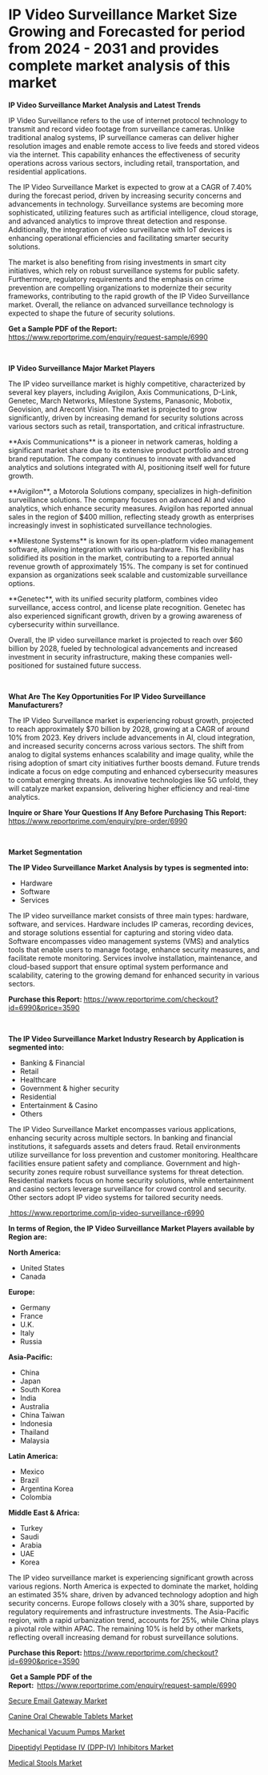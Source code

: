 <p><h1>IP Video Surveillance Market Size Growing and Forecasted for period from 2024 - 2031 and provides complete market analysis of this market</h1></p><p><strong>IP Video Surveillance Market Analysis and Latest Trends</strong></p>
<p><p>IP Video Surveillance refers to the use of internet protocol technology to transmit and record video footage from surveillance cameras. Unlike traditional analog systems, IP surveillance cameras can deliver higher resolution images and enable remote access to live feeds and stored videos via the internet. This capability enhances the effectiveness of security operations across various sectors, including retail, transportation, and residential applications.</p><p>The IP Video Surveillance Market is expected to grow at a CAGR of 7.40% during the forecast period, driven by increasing security concerns and advancements in technology. Surveillance systems are becoming more sophisticated, utilizing features such as artificial intelligence, cloud storage, and advanced analytics to improve threat detection and response. Additionally, the integration of video surveillance with IoT devices is enhancing operational efficiencies and facilitating smarter security solutions.</p><p>The market is also benefiting from rising investments in smart city initiatives, which rely on robust surveillance systems for public safety. Furthermore, regulatory requirements and the emphasis on crime prevention are compelling organizations to modernize their security frameworks, contributing to the rapid growth of the IP Video Surveillance market. Overall, the reliance on advanced surveillance technology is expected to shape the future of security solutions.</p></p>
<p><strong>Get a Sample PDF of the Report:&nbsp;</strong> <a href="https://www.reportprime.com/enquiry/request-sample/6990?utm_campaign=1838&utm_medium=2&utm_source=Github&utm_content=ia&utm_term=27112024&utm_id=ip-video-surveillance">https://www.reportprime.com/enquiry/request-sample/6990</a></p>
<p>&nbsp;</p>
<p><strong>IP Video Surveillance Major Market Players</strong></p>
<p><p>The IP video surveillance market is highly competitive, characterized by several key players, including Avigilon, Axis Communications, D-Link, Genetec, March Networks, Milestone Systems, Panasonic, Mobotix, Geovision, and Arecont Vision. The market is projected to grow significantly, driven by increasing demand for security solutions across various sectors such as retail, transportation, and critical infrastructure.</p><p>**Axis Communications** is a pioneer in network cameras, holding a significant market share due to its extensive product portfolio and strong brand reputation. The company continues to innovate with advanced analytics and solutions integrated with AI, positioning itself well for future growth.</p><p>**Avigilon**, a Motorola Solutions company, specializes in high-definition surveillance solutions. The company focuses on advanced AI and video analytics, which enhance security measures. Avigilon has reported annual sales in the region of $400 million, reflecting steady growth as enterprises increasingly invest in sophisticated surveillance technologies.</p><p>**Milestone Systems** is known for its open-platform video management software, allowing integration with various hardware. This flexibility has solidified its position in the market, contributing to a reported annual revenue growth of approximately 15%. The company is set for continued expansion as organizations seek scalable and customizable surveillance options.</p><p>**Genetec**, with its unified security platform, combines video surveillance, access control, and license plate recognition. Genetec has also experienced significant growth, driven by a growing awareness of cybersecurity within surveillance.</p><p>Overall, the IP video surveillance market is projected to reach over $60 billion by 2028, fueled by technological advancements and increased investment in security infrastructure, making these companies well-positioned for sustained future success.</p></p>
<p>&nbsp;</p>
<p><strong>What Are The Key Opportunities For IP Video Surveillance Manufacturers?</strong></p>
<p><p>The IP Video Surveillance market is experiencing robust growth, projected to reach approximately $70 billion by 2028, growing at a CAGR of around 10% from 2023. Key drivers include advancements in AI, cloud integration, and increased security concerns across various sectors. The shift from analog to digital systems enhances scalability and image quality, while the rising adoption of smart city initiatives further boosts demand. Future trends indicate a focus on edge computing and enhanced cybersecurity measures to combat emerging threats. As innovative technologies like 5G unfold, they will catalyze market expansion, delivering higher efficiency and real-time analytics.</p></p>
<p><strong>Inquire or Share Your Questions If Any Before Purchasing This Report:</strong> <a href="https://www.reportprime.com/enquiry/pre-order/6990?utm_campaign=1838&utm_medium=2&utm_source=Github&utm_content=ia&utm_term=27112024&utm_id=ip-video-surveillance">https://www.reportprime.com/enquiry/pre-order/6990</a></p>
<p>&nbsp;</p>
<p><strong>Market Segmentation</strong></p>
<p><strong>The IP Video Surveillance Market Analysis by types is segmented into:</strong></p>
<p><ul><li>Hardware</li><li>Software</li><li>Services</li></ul></p>
<p><p>The IP video surveillance market consists of three main types: hardware, software, and services. Hardware includes IP cameras, recording devices, and storage solutions essential for capturing and storing video data. Software encompasses video management systems (VMS) and analytics tools that enable users to manage footage, enhance security measures, and facilitate remote monitoring. Services involve installation, maintenance, and cloud-based support that ensure optimal system performance and scalability, catering to the growing demand for enhanced security in various sectors.</p></p>
<p><strong>Purchase this Report:&nbsp;</strong><a href="https://www.reportprime.com/checkout?id=6990&price=3590&utm_campaign=1838&utm_medium=2&utm_source=Github&utm_content=ia&utm_term=27112024&utm_id=ip-video-surveillance">https://www.reportprime.com/checkout?id=6990&price=3590</a></p>
<p>&nbsp;</p>
<p><strong>The IP Video Surveillance Market Industry Research by Application is segmented into:</strong></p>
<p><ul><li>Banking & Financial</li><li>Retail</li><li>Healthcare</li><li>Government & higher security</li><li>Residential</li><li>Entertainment & Casino</li><li>Others</li></ul></p>
<p><p>The IP Video Surveillance Market encompasses various applications, enhancing security across multiple sectors. In banking and financial institutions, it safeguards assets and deters fraud. Retail environments utilize surveillance for loss prevention and customer monitoring. Healthcare facilities ensure patient safety and compliance. Government and high-security zones require robust surveillance systems for threat detection. Residential markets focus on home security solutions, while entertainment and casino sectors leverage surveillance for crowd control and security. Other sectors adopt IP video systems for tailored security needs.</p></p>
<p><a href="https://www.reportprime.com/ip-video-surveillance-r6990?utm_campaign=1838&utm_medium=2&utm_source=Github&utm_content=ia&utm_term=27112024&utm_id=ip-video-surveillance">&nbsp;https://www.reportprime.com/ip-video-surveillance-r6990</a></p>
<p><strong>In terms of Region, the IP Video Surveillance Market Players available by Region are:</strong></p>
<p>
    <p> <strong> North America: </strong>
        <ul>
            <li>United States</li>
            <li>Canada</li>
        </ul>
        </p> 
    <p> <strong> Europe: </strong>
        <ul>
            <li>Germany</li>
            <li>France</li>
            <li>U.K.</li>
            <li>Italy</li>
            <li>Russia</li>
        </ul>
        </p> 
    <p> <strong> Asia-Pacific: </strong>
        <ul>
            <li>China</li>
            <li>Japan</li>
            <li>South Korea</li>
            <li>India</li>
            <li>Australia</li>
            <li>China Taiwan</li>
            <li>Indonesia</li>
            <li>Thailand</li>
            <li>Malaysia</li>
        </ul>
        </p> 
    <p> <strong> Latin America: </strong>
        <ul>
            <li>Mexico</li>
            <li>Brazil</li>
            <li>Argentina Korea</li>
            <li>Colombia</li>
        </ul>
        </p> 
    <p> <strong> Middle East & Africa: </strong>
        <ul>
            <li>Turkey</li>
            <li>Saudi</li>
            <li>Arabia</li>
            <li>UAE</li>
            <li>Korea</li>
        </ul>
    </p>
    </p>
<p><p>The IP video surveillance market is experiencing significant growth across various regions. North America is expected to dominate the market, holding an estimated 35% share, driven by advanced technology adoption and high security concerns. Europe follows closely with a 30% share, supported by regulatory requirements and infrastructure investments. The Asia-Pacific region, with a rapid urbanization trend, accounts for 25%, while China plays a pivotal role within APAC. The remaining 10% is held by other markets, reflecting overall increasing demand for robust surveillance solutions.</p></p>
<p><strong>Purchase this Report: </strong><a href="https://www.reportprime.com/checkout?id=6990&price=3590&utm_campaign=1838&utm_medium=2&utm_source=Github&utm_content=ia&utm_term=27112024&utm_id=ip-video-surveillance">https://www.reportprime.com/checkout?id=6990&price=3590</a></p>
<p>&nbsp;<strong>Get a Sample PDF of the Report:&nbsp;&nbsp;</strong><a href="https://www.reportprime.com/enquiry/request-sample/6990?utm_campaign=1838&utm_medium=2&utm_source=Github&utm_content=ia&utm_term=27112024&utm_id=ip-video-surveillance">https://www.reportprime.com/enquiry/request-sample/6990</a></p>
<p><strong></strong></p>
<p><p><a href="https://github.com/pizolina/Market-Research-Report-List-6/blob/main/secure-email-gateway-market.md?utm_campaign=1838&utm_medium=2&utm_source=Github&utm_content=ia&utm_term=27112024&utm_id=ip-video-surveillance">Secure Email Gateway Market</a></p><p><a href="https://issuu.com/reportprime-2/docs/canine-oral-chewable-tablets-market_7eb60e9d3e2b03?utm_campaign=1838&utm_medium=2&utm_source=Github&utm_content=ia&utm_term=27112024&utm_id=ip-video-surveillance">Canine Oral Chewable Tablets Market</a></p><p><a href="https://www.linkedin.com/pulse/revolutionizing-success-in-depth-review-theglobal-mechanical-juhvf?utm_campaign=1838&utm_medium=2&utm_source=Github&utm_content=ia&utm_term=27112024&utm_id=ip-video-surveillance">Mechanical Vacuum Pumps Market</a></p><p><a href="https://issuu.com/reportprime-2/docs/dipeptidyl-peptidase-iv-dpp-iv-inhi_2749cd5bcd3f06?utm_campaign=1838&utm_medium=2&utm_source=Github&utm_content=ia&utm_term=27112024&utm_id=ip-video-surveillance">Dipeptidyl Peptidase IV (DPP-IV) Inhibitors Market</a></p><p><a href="https://www.linkedin.com/pulse/future-ready-strategic-insights-global-medical-stools-market-dyokf?utm_campaign=1838&utm_medium=2&utm_source=Github&utm_content=ia&utm_term=27112024&utm_id=ip-video-surveillance">Medical Stools Market</a></p></p>